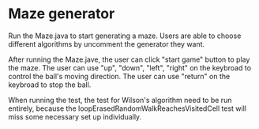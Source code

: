 # Maze generator

Run the Maze.java to start generating a maze. Users are able to choose different algorithms by uncomment the generator they want.


After running the Maze.jave, the user can click "start game" button to play the maze. The user can use "up", "down", "left", "right" on the keybroad to control the ball's moving direction. The user can use "return" on the keybroad to stop the ball. 


When running the test, the test for Wilson's algorithm need to be run entirely, because the loopErasedRandomWalkReachesVisitedCell test will miss some necessary set up individually.